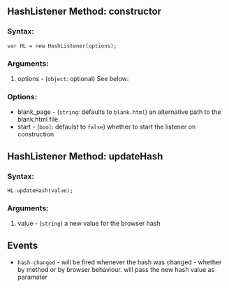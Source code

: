 HashListener Method: constructor
---------------------------------
### Syntax:

	var HL = new HashListener(options);

### Arguments:

1. options - (`object`: optional) See below:

### Options:

* blank_page - (`string`: defaults to `blank.html`) an alternative path to the blank.html file. 
* start - (`bool`: defaulst to `false`) whether to start the listener on construction

HashListener Method: updateHash
--------------------------------
### Syntax:

	HL.updateHash(value);
	
### Arguments:

1. value - (`string`) a new value for the browser hash

Events
--------
  * `hash-changed` - will be fired whenever the hash was changed - whether by method or by browser behaviour. will pass the new hash value as paramater 